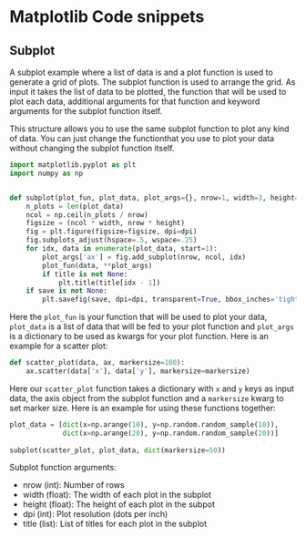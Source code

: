Matplotlib Code snippets
=========================

Subplot
--------
A subplot example where a list of data is and a plot function is used to generate a grid of plots.
The subplot function is used to arrange the grid. As input it takes the list of data to be plotted,
the function that will be used to plot each data, additional arguments for that function and
keyword arguments for the subplot function itself.

This structure allows you to use the same subplot function to plot any kind of data.
You can just change the functionthat you use to plot your data without changing the subplot function itself.

```python
import matplotlib.pyplot as plt
import numpy as np


def subplot(plot_fun, plot_data, plot_args={}, nrow=1, width=3, height=3, dpi=200, save=None, title=None):
    n_plots = len(plot_data)
    ncol = np.ceil(n_plots / nrow)
    figsize = (ncol * width, nrow * height)
    fig = plt.figure(figsize=figsize, dpi=dpi)
    fig.subplots_adjust(hspace=.5, wspace=.25)
    for idx, data in enumerate(plot_data, start=1):
        plot_args['ax'] = fig.add_subplot(nrow, ncol, idx)
        plot_fun(data, **plot_args)
        if title is not None:
            plt.title(title[idx - 1])
    if save is not None:
        plt.savefig(save, dpi=dpi, transparent=True, bbox_inches='tight')
```

Here the `plot_fun` is your function that will be used to plot your data, `plot_data` is a list of data
that will be fed to your plot function and `plot_args` is a dictionary to be used as kwargs for your plot function.
Here is an example for a scatter plot:

```python
def scatter_plot(data, ax, markersize=100):
    ax.scatter(data['x'], data['y'], markersize=markersize)
```

Here our `scatter_plot` function takes a dictionary with `x` and `y` keys as input data, the axis object from
the subplot function and a `markersize` kwarg to set marker size.
Here is an example for using these functions together:

```python
plot_data = [dict(x=np.arange(10), y=np.random.random_sample(10)),
             dict(x=np.arange(20), y=np.random.random_sample(20))]
             
subplot(scatter_plot, plot_data, dict(markersize=50))
```

Subplot function arguments:
- nrow (int): Number of rows
- width (float): The width of each plot in the subplot
- height (float): The height of each plot in the subpot
- dpi (int): Plot resolution (dots per inch)
- title (list): List of titles for each plot in the subplot 
